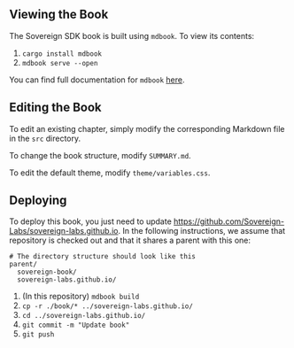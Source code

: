 ## Viewing the Book

The Sovereign SDK book is built using `mdbook`. To view its contents:

1. `cargo install mdbook`
2. `mdbook serve --open`

You can find full documentation for `mdbook` [here](https://rust-lang.github.io/mdBook/).

## Editing the Book

To edit an existing chapter, simply modify the corresponding Markdown file in the `src` directory.

To change the book structure, modify `SUMMARY.md`.

To edit the default theme, modify `theme/variables.css`.

## Deploying

To deploy this book, you just need to update https://github.com/Sovereign-Labs/sovereign-labs.github.io. In the
following instructions, we assume that repository is checked out and that it shares a parent with this one:
```ascii
# The directory structure should look like this
parent/
  sovereign-book/
  sovereign-labs.github.io/
```
1. (In this repository) `mdbook build`
2. `cp -r ./book/* ../sovereign-labs.github.io/`
3. `cd ../sovereign-labs.github.io/`
4. `git commit -m "Update book"`
5. `git push`
